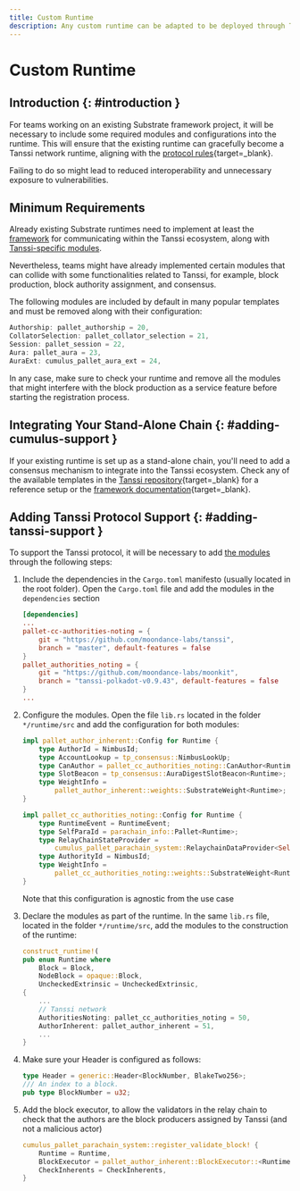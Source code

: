 ```yaml
---
title: Custom Runtime
description: Any custom runtime can be adapted to be deployed through Tanssi, provided that specific modules are implemented and the required configurations are set.
---
```


# Custom Runtime

## Introduction {: #introduction }

For teams working on an existing Substrate framework project, it will be necessary to include some required modules and configurations into the runtime. This will ensure that the existing runtime can gracefully become a Tanssi network runtime, aligning with the [protocol rules](/builders/build/templates/overview/#base-setup-supporting-tanssi){target=\_blank}.

Failing to do so might lead to reduced interoperability and unnecessary exposure to vulnerabilities.

## Minimum Requirements

Already existing Substrate runtimes need to implement at least the [framework](#adding-cumulus-support) for communicating within the Tanssi ecosystem, along with [Tanssi-specific modules](#adding-tanssi-support).

Nevertheless, teams might have already implemented certain modules that can collide with some functionalities related to Tanssi, for example, block production, block authority assignment, and consensus.

The following modules are included by default in many popular templates and must be removed along with their configuration:

```rust
Authorship: pallet_authorship = 20,
CollatorSelection: pallet_collator_selection = 21,
Session: pallet_session = 22,
Aura: pallet_aura = 23,
AuraExt: cumulus_pallet_aura_ext = 24,
```

In any case, make sure to check your runtime and remove all the modules that might interfere with the block production as a service feature before starting the registration process.

## Integrating Your Stand-Alone Chain {: #adding-cumulus-support }

If your existing runtime is set up as a stand-alone chain, you'll need to add a consensus mechanism to integrate into the Tanssi ecosystem. Check any of the available templates in the [Tanssi repository](https://github.com/moondance-labs/tanssi){target=\_blank} for a reference setup or the [framework documentation](https://paritytech.github.io/polkadot-sdk/master/polkadot_sdk_docs/polkadot_sdk/cumulus/index.html){target=\_blank}.

## Adding Tanssi Protocol Support {: #adding-tanssi-support }

To support the Tanssi protocol, it will be necessary to add [the modules](#base-setup-supporting-tanssi) through the following steps:

1. Include the dependencies in the `Cargo.toml` manifesto (usually located in the root folder). Open the `Cargo.toml` file and add the modules in the `dependencies` section

    ```toml
    [dependencies]
    ...
    pallet-cc-authorities-noting = { 
        git = "https://github.com/moondance-labs/tanssi", 
        branch = "master", default-features = false 
    }
    pallet_authorities_noting = {
        git = "https://github.com/moondance-labs/moonkit",
        branch = "tanssi-polkadot-v0.9.43", default-features = false
    }
    ...
    ```

2. Configure the modules. Open the file `lib.rs` located in the folder `*/runtime/src` and add the configuration for both modules:

    ```rust
    impl pallet_author_inherent::Config for Runtime {
        type AuthorId = NimbusId;
        type AccountLookup = tp_consensus::NimbusLookUp;
        type CanAuthor = pallet_cc_authorities_noting::CanAuthor<Runtime>;
        type SlotBeacon = tp_consensus::AuraDigestSlotBeacon<Runtime>;
        type WeightInfo = 
            pallet_author_inherent::weights::SubstrateWeight<Runtime>;
    }

    impl pallet_cc_authorities_noting::Config for Runtime {
        type RuntimeEvent = RuntimeEvent;
        type SelfParaId = parachain_info::Pallet<Runtime>;
        type RelayChainStateProvider = 
            cumulus_pallet_parachain_system::RelaychainDataProvider<Self>;
        type AuthorityId = NimbusId;
        type WeightInfo = 
            pallet_cc_authorities_noting::weights::SubstrateWeight<Runtime>;
    }
    ```

    Note that this configuration is agnostic from the use case

3. Declare the modules as part of the runtime. In the same `lib.rs` file, located in the folder `*/runtime/src`, add the modules to the construction of the runtime:

    ```rust
    construct_runtime!(
    pub enum Runtime where
        Block = Block,
        NodeBlock = opaque::Block,
        UncheckedExtrinsic = UncheckedExtrinsic,
    {
        ...
        // Tanssi network
        AuthoritiesNoting: pallet_cc_authorities_noting = 50,
        AuthorInherent: pallet_author_inherent = 51,
        ...
    }
    ```

4. Make sure your Header is configured as follows:

    ```rust
    type Header = generic::Header<BlockNumber, BlakeTwo256>;
    /// An index to a block.
    pub type BlockNumber = u32; 
    ```

5. Add the block executor, to allow the validators in the relay chain to check that the authors are the block producers assigned by Tanssi (and not a malicious actor)

    ```rust
    cumulus_pallet_parachain_system::register_validate_block! {
        Runtime = Runtime,
        BlockExecutor = pallet_author_inherent::BlockExecutor::<Runtime, Executive>
        CheckInherents = CheckInherents,
    }
    ```